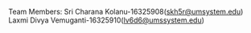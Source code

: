 Team Members:
Sri Charana Kolanu-16325908(skh5r@umsystem.edu)
Laxmi Divya Vemuganti-16325910(lv6d6@umssystem.edu)
